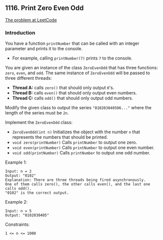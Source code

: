 ## 1116. Print Zero Even Odd

[The problem at LeetCode](https://leetcode.com/problems/print-zero-even-odd/)

### Introduction

You have a function `printNumber` that can be called with an integer parameter 
and prints it to the console.
- For example, calling `printNumber(7)` prints `7` to the console.

You are given an instance of the class `ZeroEvenOdd` that has three functions: `zero`, `even`, and `odd`. 
The same instance of `ZeroEvenOdd` will be passed to three different threads:
- **Thread A:** calls `zero()` that should only output `0`'s.
- **Thread B:** calls `even()` that should only output even numbers.
- **Thread C:** calls `odd()` that should only output odd numbers.

Modify the given class to output the series `"010203040506..."` where the length of the series must be `2n`.

Implement the `ZeroEvenOdd` class:

- `ZeroEvenOdd(int n)` Initializes the object with the number `n` that represents the numbers that should be printed.
- `void zero(printNumber)` Calls `printNumber` to output one zero.
- `void even(printNumber)` Calls `printNumber` to output one even number.
- `void odd(printNumber)` Calls `printNumber` to output one odd number.


Example 1:
```
Input: n = 2
Output: "0102"
Explanation: There are three threads being fired asynchronously.
One of them calls zero(), the other calls even(), and the last one calls odd().
"0102" is the correct output.
```

Example 2:
```
Input: n = 5
Output: "0102030405"
```

Constraints:

`1 <= n <= 1000`
